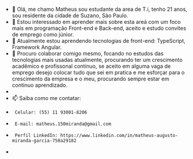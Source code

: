 - 👋 Olá, me chamo Matheus sou estudante da area de T.i, tenho 21 anos, sou residente da cidade de Suzano, São Paulo.
- 👀 Estou interessado em aprender mais sobre esta areá com um foco mais em programação Front-end e Back-end, aceito e estudo convites de emprego como júnior.
- 🌱 Atualmente estou aprendendo tecnologias de front-end: TypeScript, Framework Angular.
- 💞️ Procuro colaborar comigo mesmo, focando no estudos das tecnologias mais usadas atualmente, procurando ter um crescimento acadêmico e profissonal continuo, se aceito em alguma vaga de emprego desejo colocar tudo que sei em pratica e me esforçar para o crescimento da empresa e o meu, procurando sempre estar em continuo aprendizado.
- 
- 📫 Saiba como me contatar: 
-      Celular: (55) 11 93001-8206
-      E-mail: matheus.150miranda@gmail.com
-      Perfil LinkedIn: https://www.linkedin.com/in/matheus-augusto-miranda-garcia-758a29182
-      
